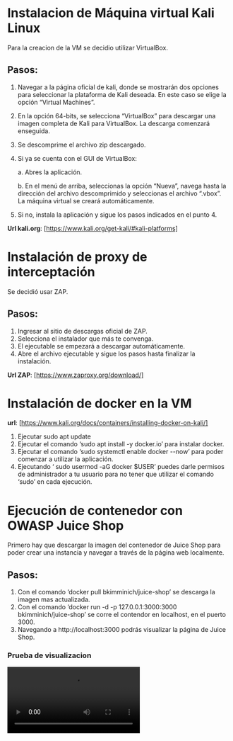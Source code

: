 # Instalacion de Máquina virtual Kali Linux

Para la creacion de la VM se decidio utilizar VirtualBox.

## Pasos:
1. Navegar a la página oficial de kali, donde se mostrarán dos opciones para seleccionar la plataforma de Kali deseada. En este caso se elige la opción “Virtual Machines”.
2. En la opción 64-bits, se selecciona “VirtualBox” para descargar una imagen completa de Kali para VirtualBox. La descarga comenzará enseguida.
3. Se descomprime el archivo zip descargado.
4. Si ya se cuenta con el GUI de VirtualBox:

    a. Abres la aplicación.

    b. En el menú de arriba, seleccionas la opción “Nueva”, navega hasta la dirección del archivo descomprimido y seleccionas el archivo “.vbox”. La máquina virtual se creará automáticamente.
5. Si no, instala la aplicación y sigue los pasos indicados en el punto 4.

**Url kali.org**: [https://www.kali.org/get-kali/#kali-platforms]

# Instalación de proxy de interceptación
Se decidió usar ZAP.
## Pasos:
1. Ingresar al sitio de descargas oficial de ZAP.
2. Selecciona el instalador que más te convenga.
3. El ejecutable se empezará a descargar automáticamente.
4. Abre el archivo ejecutable y sigue los pasos hasta finalizar la instalación.

**Url ZAP**: [https://www.zaproxy.org/download/]

# Instalación de docker en la VM
**url**: [https://www.kali.org/docs/containers/installing-docker-on-kali/]
1. Ejecutar sudo apt update
2. Ejecutar el comando ‘sudo apt install -y docker.io’ para instalar docker.
3. Ejecutar el comando ‘sudo systemctl enable docker --now’ para poder comenzar a utilizar la aplicación.
4. Ejecutando ‘ sudo usermod -aG docker $USER’ puedes darle permisos de administrador a tu usuario para no tener que utilizar el comando ‘sudo’ en cada ejecución.

# Ejecución de contenedor con OWASP Juice Shop
Primero hay que descargar la imagen del contenedor de Juice Shop para poder crear una instancia y navegar a través de la página web localmente.

## Pasos:
1. Con el comando ‘docker pull bkimminich/juice-shop’ se descarga la imagen mas actualizada.
2. Con el comando ‘docker run -d -p 127.0.0.1:3000:3000 bkimminich/juice-shop’ se corre el contendor en localhost, en el puerto 3000.
3. Navegando a http://localhost:3000 podrás visualizar la página de Juice Shop.

### Prueba de visualizacion

![video](./record.mov)